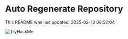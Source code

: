 # Auto Regenerate Repository

This README was last updated: 2025-02-13 06:52:04

 ![TryHackMe](https://tryhackme.com/badge/533634)